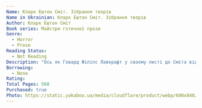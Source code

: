 ```yaml
---
Name: Кларк Ештон Сміт. Зібрання творів
Name in Ukrainian: Кларк Ештон Сміт. Зібрання творів
Author: Кларк Ештон Сміт
Book series: Майстри готичної прози
Genre:
  - Horror
  - Prose
Reading Status:
  - Not Reading
Description: "Ось як Говард Філіпс Лавкрафт у своєму листі до Сміта від 3 грудня 1929 року відгукувався про його «Оповідь Сатампри Зейроса»:  «… яка атмосфера! Я бачу, я відчуваю, я чую запахи тих джунґлів довкола стародавнього Комморіома, який і понині, я цілком певен, має лежати, похований під льодовиковою кригою поблизу Платої, що у країні Ломар! Я переконаний, що саме про це осердя предковічного жаху думав божевільний араб Абдул Альхазред, коли він — навіть він! — залишив дещо неназваним і позначеним самими лише рядами зірочок у вцілілому рукописі свого проклятого й забороненого Некрономікону!»  Зібрання творів Кларка Ештона Сміта містить вибрані оповідання автора, що вперше публікуються українською, і має познайомити читачів із частиною його непересічного літературного доробку."
Borrowing:
  - None
Rating:
Total Pages: 568
Purchased: true
Photo: https://static.yakaboo.ua/media/cloudflare/product/webp/600x840/h/g/hgfy6ygdfv.jpg
---
```


